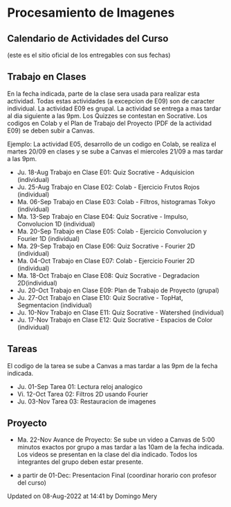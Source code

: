 # Procesamiento de Imagenes

## Calendario de Actividades del Curso
(este es el sitio oficial de los entregables con sus fechas)

## Trabajo en Clases

En la fecha indicada, parte de la clase sera usada para realizar esta actividad. Todas estas actividades (a excepcion de E09) son de caracter individual. La actividad E09 es grupal. La actividad se entrega a mas tardar al dia siguiente a las 9pm. Los Quizzes se contestan en Socrative. Los codigos en Colab y el Plan de Trabajo del Proyecto (PDF de la actividad E09) se deben subir a Canvas.

Ejemplo: La actividad E05, desarrollo de un codigo en Colab, se realiza el martes 20/09 en clases y se sube a Canvas el miercoles 21/09 a mas tardar a las 9pm.

* Ju.	18-Aug	Trabajo en Clase E01: Quiz Socrative - Adquisicion (individual)		
* Ju.	25-Aug	Trabajo en Clase E02: Colab - Ejercicio Frutos Rojos (individual)	
* Ma.	06-Sep	Trabajo en Clase E03: Colab - Filtros, histogramas Tokyo (individual)			
* Ma.	13-Sep	Trabajo en Clase E04: Quiz Socrative - Impulso, Convolucion 1D (individual)		
* Ma.	20-Sep	Trabajo en Clase E05: Colab - Ejercicio Convolucion y Fourier 1D (individual)			
* Ma.	29-Sep	Trabajo en Clase E06: Quiz Socrative - Fourier 2D (individual)		
* Ma.	04-Oct	Trabajo en Clase E07: Colab - Ejercicio Fourier 2D (individual)
* Ma.	18-Oct	Trabajo en Clase E08: Quiz Socrative - Degradacion 2D(individual)		
* Ju.	20-Oct	Trabajo en Clase E09: Plan de Trabajo de Proyecto (grupal)		
* Ju.	27-Oct	Trabajo en Clase E10: Quiz Socrative - TopHat, Segmentacion (individual)		
* Ju.	10-Nov	Trabajo en Clase E11: Quiz Socrative - Watershed (individual)		
* Ju.	17-Nov	Trabajo en Clase E12: Quiz Socrative - Espacios de Color (individual)		



## Tareas

El codigo de la tarea se sube a Canvas a mas tardar a las 9pm de la fecha indicada. 

* Ju.	01-Sep	Tarea 01: Lectura reloj analogico
* Vi.	12-Oct	Tarea 02: Filtros 2D usando Fourier
* Ju.	03-Nov	Tarea 03: Restauracion de imagenes

## Proyecto


* Ma.	22-Nov	Avance de Proyecto: Se sube un video a Canvas de 5:00 minutos exactos por grupo a mas tardar a las 10am de la fecha indicada. Los videos se presentan en la clase del dia indicado. Todos los integrantes del grupo deben estar presente.


* a partir de 01-Dec: Presentacion Final (coordinar horario con profesor del curso)



Updated on 08-Aug-2022 at 14:41 by Domingo Mery
